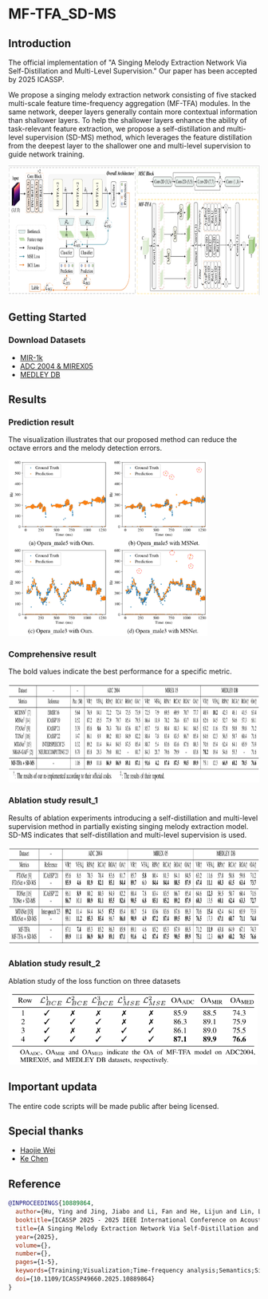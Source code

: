 # MF-TFA_SD-MS

## Introduction
The official implementation of "A Singing Melody Extraction Network Via Self-Distillation and Multi-Level Supervision." Our paper has been accepted by 2025 ICASSP.

We propose a singing melody extraction network consisting of five stacked multi-scale feature time-frequency aggregation (MF-TFA) modules. In the same network, deeper layers generally contain more contextual information than shallower layers. To help the shallower layers enhance the ability of task-relevant feature extraction, we propose a self-distillation and multi-level supervision (SD-MS) method, which leverages the feature distillation from the deepest layer to the shallower one and multi-level supervision to guide network training. 

<img src="https://github.com/SmoothJing/MF-TFA_SD-MS/blob/main/fig/arch.png" alt="Table" width="1800" height="260">

## Getting Started

### Download Datasets

- [MIR-1k](https://sites.google.com/site/sites/system/errors/WebspaceNotFound?path=%2Funvoicedsoundseparation%2Fmir-1k)
- [ADC 2004 & MIREX05](https://labrosa.ee.columbia.edu/projects/melody/)
- [MEDLEY DB](https://medleydb.weebly.com/)

## Results

### Prediction result

The visualization illustrates that our proposed method can reduce the octave errors and the melody detection errors.

<img src="https://github.com/SmoothJing/MF-TFA_SD-MS/blob/main/fig/visualization-2.png" alt="Table" width="400">

### Comprehensive result

The bold values indicate the best performance for a specific metric.

<img src="https://github.com/SmoothJing/MF-TFA_SD-MS/blob/main/fig/results-1.png" alt="Table" width="1800" height="200">

### Ablation study result_1

Results of ablation experiments introducing a self-distillation and multi-level supervision method in partially existing singing melody extraction model. SD-MS indicates that self-distillation and multi-level supervision is used.

<img src="https://github.com/SmoothJing/MF-TFA_SD-MS/blob/main/fig/results-2.png" alt="Table" width="1800" height="200"> 

### Ablation study result_2

Ablation study of the loss function on three datasets

<img src="https://github.com/SmoothJing/MF-TFA_SD-MS/blob/main/fig/results-s.png" alt="Table" width="500">

## Important updata

The entire code scripts will be made public after being licensed.

## Special thanks

- [Haojie Wei](https://github.com/Dream-High)
- [Ke Chen](https://github.com/KnutKeChen)

## Reference
```bibtex
@INPROCEEDINGS{10889864,
  author={Hu, Ying and Jing, Jiabo and Li, Fan and He, Lijun and Lin, Li and Yang, Wenzhong},
  booktitle={ICASSP 2025 - 2025 IEEE International Conference on Acoustics, Speech and Signal Processing (ICASSP)}, 
  title={A Singing Melody Extraction Network Via Self-Distillation and Multi-Level Supervision}, 
  year={2025},
  volume={},
  number={},
  pages={1-5},
  keywords={Training;Visualization;Time-frequency analysis;Semantics;Signal processing;Feature extraction;Multiple signal classification;Data mining;Speech processing;Music information retrieval;Singing melody extraction;self-distillation and multi-level supervision;music information retrieval;polyphonic music},
  doi={10.1109/ICASSP49660.2025.10889864}
}

